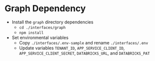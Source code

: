# Graph Dependency

* Install the `graph` directory dependencies
  * `cd ./interfaces/graph`
  * `npm install`
* Set environmental variables
  * Copy `./interfaces/.env-sample` and rename `./interfaces/.env`
  * Update variables `TENANT_ID`, `APP_SERVICE_CLIENT_ID`, `APP_SERVICE_CLIENT_SECRET`, `DATABRICKS_URL`, and `DATABRICKS_PAT`